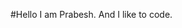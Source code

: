 #Hello I am Prabesh. And I like to code. 

<!---
bababubudev/bababubudev is a ✨ special ✨ repository because its `README.md` (this file) appears on your GitHub profile.
You can click the Preview link to take a look at your changes.
--->
